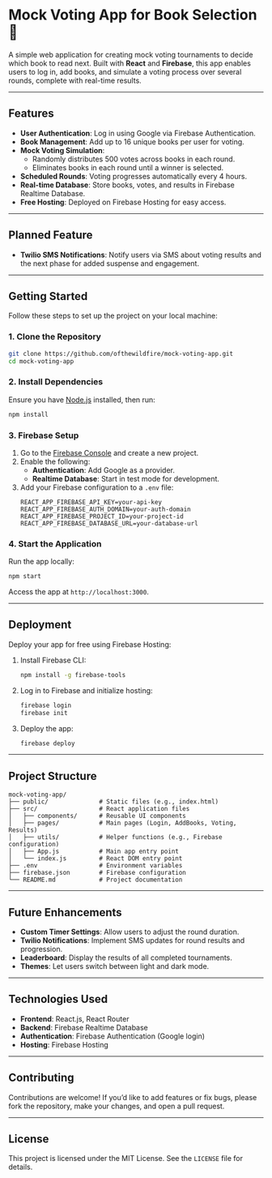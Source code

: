 # **Mock Voting App for Book Selection** 🚀

A simple web application for creating mock voting tournaments to decide which book to read next. Built with **React** and **Firebase**, this app enables users to log in, add books, and simulate a voting process over several rounds, complete with real-time results.

---

## **Features**

- **User Authentication**: Log in using Google via Firebase Authentication.
- **Book Management**: Add up to 16 unique books per user for voting.
- **Mock Voting Simulation**:
  - Randomly distributes 500 votes across books in each round.
  - Eliminates books in each round until a winner is selected.
- **Scheduled Rounds**: Voting progresses automatically every 4 hours.
- **Real-time Database**: Store books, votes, and results in Firebase Realtime Database.
- **Free Hosting**: Deployed on Firebase Hosting for easy access.

---

## **Planned Feature**

- **Twilio SMS Notifications**: Notify users via SMS about voting results and the next phase for added suspense and engagement.

---

## **Getting Started**

Follow these steps to set up the project on your local machine:

### **1. Clone the Repository**

```bash
git clone https://github.com/ofthewildfire/mock-voting-app.git
cd mock-voting-app
```

### **2. Install Dependencies**

Ensure you have [Node.js](https://nodejs.org/) installed, then run:

```bash
npm install
```

### **3. Firebase Setup**

1. Go to the [Firebase Console](https://console.firebase.google.com/) and create a new project.
2. Enable the following:
   - **Authentication**: Add Google as a provider.
   - **Realtime Database**: Start in test mode for development.
3. Add your Firebase configuration to a `.env` file:
   ```env
   REACT_APP_FIREBASE_API_KEY=your-api-key
   REACT_APP_FIREBASE_AUTH_DOMAIN=your-auth-domain
   REACT_APP_FIREBASE_PROJECT_ID=your-project-id
   REACT_APP_FIREBASE_DATABASE_URL=your-database-url
   ```

### **4. Start the Application**

Run the app locally:

```bash
npm start
```

Access the app at `http://localhost:3000`.

---

## **Deployment**

Deploy your app for free using Firebase Hosting:

1. Install Firebase CLI:
   ```bash
   npm install -g firebase-tools
   ```
2. Log in to Firebase and initialize hosting:
   ```bash
   firebase login
   firebase init
   ```
3. Deploy the app:
   ```bash
   firebase deploy
   ```

---

## **Project Structure**

```
mock-voting-app/
├── public/              # Static files (e.g., index.html)
├── src/                 # React application files
│   ├── components/      # Reusable UI components
│   ├── pages/           # Main pages (Login, AddBooks, Voting, Results)
│   ├── utils/           # Helper functions (e.g., Firebase configuration)
│   ├── App.js           # Main app entry point
│   └── index.js         # React DOM entry point
├── .env                 # Environment variables
├── firebase.json        # Firebase configuration
└── README.md            # Project documentation
```

---

## **Future Enhancements**

- **Custom Timer Settings**: Allow users to adjust the round duration.
- **Twilio Notifications**: Implement SMS updates for round results and progression.
- **Leaderboard**: Display the results of all completed tournaments.
- **Themes**: Let users switch between light and dark mode.

---

## **Technologies Used**

- **Frontend**: React.js, React Router
- **Backend**: Firebase Realtime Database
- **Authentication**: Firebase Authentication (Google login)
- **Hosting**: Firebase Hosting

---

## **Contributing**

Contributions are welcome! If you’d like to add features or fix bugs, please fork the repository, make your changes, and open a pull request.

---

## **License**

This project is licensed under the MIT License. See the `LICENSE` file for details.

